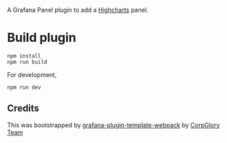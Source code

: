 A Grafana Panel plugin to add a [Highcharts](https://www.highcharts.com/) panel.

# Build plugin

```
npm install
npm run build
```
For development,

``
npm run dev
``

## Credits

This was bootstrapped by [grafana-plugin-template-webpack](https://github.com/CorpGlory/grafana-plugin-template-webpack) by [CorpGlory Team](http://corpglory.com/)
